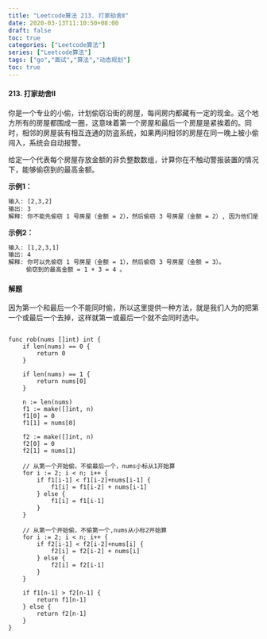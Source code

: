 ```yaml
---
title: "Leetcode算法 213. 打家劫舍Ⅱ"
date: 2020-03-13T11:10:50+08:00
draft: false
toc: true
categories: ["Leetcode算法"]
series: ["Leetcode算法"]
tags: ["go","面试","算法","动态规划"]
toc: true
---
```


#### 213. 打家劫舍Ⅱ

你是一个专业的小偷，计划偷窃沿街的房屋，每间房内都藏有一定的现金。这个地方所有的房屋都围成一圈，这意味着第一个房屋和最后一个房屋是紧挨着的。同时，相邻的房屋装有相互连通的防盗系统，如果两间相邻的房屋在同一晚上被小偷闯入，系统会自动报警。

给定一个代表每个房屋存放金额的非负整数数组，计算你在不触动警报装置的情况下，能够偷窃到的最高金额。

**示例1：**

``` txt
输入: [2,3,2]
输出: 3
解释: 你不能先偷窃 1 号房屋（金额 = 2），然后偷窃 3 号房屋（金额 = 2）, 因为他们是相邻的。
```

**示例2：**

``` txt
输入: [1,2,3,1]
输出: 4
解释: 你可以先偷窃 1 号房屋（金额 = 1），然后偷窃 3 号房屋（金额 = 3）。
     偷窃到的最高金额 = 1 + 3 = 4 。

```

#### 解题

因为第一个和最后一个不能同时偷，所以这里提供一种方法，就是我们人为的把第一个或最后一个去掉，这样就第一或最后一个就不会同时选中。

``` golang

func rob(nums []int) int {
	if len(nums) == 0 {
		return 0
	}

	if len(nums) == 1 {
		return nums[0]
	}

	n := len(nums)
	f1 := make([]int, n)
	f1[0] = 0
	f1[1] = nums[0]

	f2 := make([]int, n)
	f2[0] = 0
	f2[1] = nums[1]

	// 从第一个开始偷，不偷最后一个，nums小标从1开始算
	for i := 2; i < n; i++ {
		if f1[i-1] < f1[i-2]+nums[i-1] {
			f1[i] = f1[i-2] + nums[i-1]
		} else {
			f1[i] = f1[i-1]
		}
	}

	// 从第一个开始偷，不偷第一个,nums从小标2开始算
	for i := 2; i < n; i++ {
		if f2[i-1] < f2[i-2]+nums[i] {
			f2[i] = f2[i-2] + nums[i]
		} else {
			f2[i] = f2[i-1]
		}
	}

	if f1[n-1] > f2[n-1] {
		return f1[n-1]
	} else {
		return f2[n-1]
	}
}

```